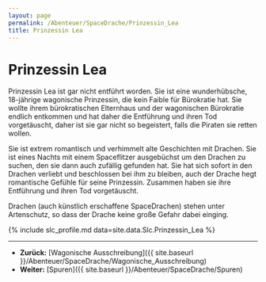 ```yaml
---
layout: page
permalink: /Abenteuer/SpaceDrache/Prinzessin_Lea
title: Prinzessin Lea
---
```


# Prinzessin Lea

Prinzessin Lea ist gar nicht entführt worden. Sie ist eine wunderhübsche, 18-jährige wagonische Prinzessin, die kein Faible für Bürokratie hat. Sie wollte ihrem bürokratischen Elternhaus und der wagonischen Bürokratie endlich entkommen und hat daher die Entführung und ihren Tod vorgetäuscht, daher ist sie gar nicht so begeistert, falls die Piraten sie retten wollen.

Sie ist extrem romantisch und verhimmelt alte Geschichten mit Drachen. Sie ist eines Nachts mit einem Spaceflitzer ausgebüchst um den Drachen zu suchen, den sie dann auch zufällig gefunden hat. Sie hat sich sofort in den Drachen verliebt und beschlossen bei ihm zu bleiben, auch der Drache hegt romantische Gefühle für seine Prinzessin. Zusammen haben sie ihre Entführung und ihren Tod vorgetäuscht.

Drachen (auch künstlich erschaffene SpaceDrachen) stehen unter Artenschutz, so dass der Drache keine große Gefahr dabei einging.

{% include slc_profile.md data=site.data.Slc.Prinzessin_Lea %}

***

- **Zurück:** [Wagonische Ausschreibung]({{ site.baseurl }}/Abenteuer/SpaceDrache/Wagonische_Ausschreibung)
- **Weiter:** [Spuren]({{ site.baseurl }}/Abenteuer/SpaceDrache/Spuren)
